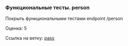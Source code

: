 ### Функциональные тесты. person

Покрыть функциональными тестами endpoint /person 

Оценка: 5

Ссылка на ветку: [pass](https://github.com/elina-chertova/movies_async_api/tree/feature/tests_template)
